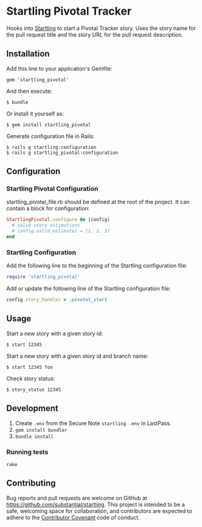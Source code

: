 # Startling Pivotal Tracker

Hooks into [Startling](https://rubygems.org/gems/startling) to start a Pivotal
Tracker story. Uses the story name for the pull request title and the story URL
for the pull request description.

## Installation

Add this line to your application's Gemfile:

    gem 'startling_pivotal'

And then execute:

    $ bundle

Or install it yourself as:

    $ gem install startling_pivotal

Generate configuration file in Rails: 

    $ rails g startling:configuration 
    $ rails g startling_pivotal:configuration 

## Configuration

### Startling Pivotal Configuration

startling_pivotal_file.rb should be defined at the root of the project. It can
contain a block for configuration:

```ruby
StartlingPivotal.configure do |config|
  # Valid story estimations
  # config.valid_estimates = [1, 2, 3]
end
```

### Startling Configuration

Add the following line to the beginning of the Startling configuration file:

```ruby
require 'startling_pivotal'
```

Add or update the following line of the Startling configuration file:

```ruby
config.story_handler = :pivotal_start
```

## Usage

Start a new story with a given story id:

    $ start 12345

Start a new story with a given story id and branch name:

    $ start 12345 foo

Check story status:

    $ story_status 12345

## Development

1. Create `.env` from the Secure Note `startling .env` in
   LastPass.
1. `gem install bundler`
1. `bundle install`

### Running tests

`rake`

## Contributing

Bug reports and pull requests are welcome on GitHub at
https://github.com/substantial/startling. This project is intended to be a safe,
welcoming space for collaboration, and contributors are expected to adhere to
the [Contributor Covenant](http://contributor-covenant.org) code of conduct.
